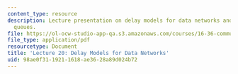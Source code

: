 ```yaml
---
content_type: resource
description: Lecture presentation on delay models for data networks and single server
  queues.
file: https://ol-ocw-studio-app-qa.s3.amazonaws.com/courses/16-36-communication-systems-engineering-spring-2009/98ae0f3119211618ae3628a89d024b72_MIT16_36s09_lec20.pdf
file_type: application/pdf
resourcetype: Document
title: 'Lecture 20: Delay Models for Data Networks'
uid: 98ae0f31-1921-1618-ae36-28a89d024b72
---
```

